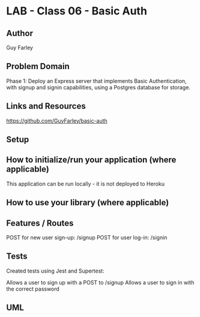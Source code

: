 # LAB - Class 06 - Basic Auth

## Author

Guy Farley

## Problem Domain

Phase 1: Deploy an Express server that implements Basic Authentication, with signup and signin capabilities, using a Postgres database for storage.

## Links and Resources

<https://github.com/GuyFarley/basic-auth>

## Setup

## How to initialize/run your application (where applicable)

This application can be run locally - it is not deployed to Heroku

## How to use your library (where applicable)

## Features / Routes

POST for new user sign-up: /signup
POST for user log-in: /signin

## Tests

Created tests using Jest and Supertest:

Allows a user to sign up with a POST to /signup
Allows a user to sign in with the correct password

## UML
